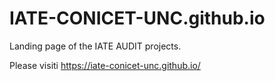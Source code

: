 # IATE-CONICET-UNC.github.io
Landing page of the IATE AUDIT projects.


Please visiti https://iate-conicet-unc.github.io/
